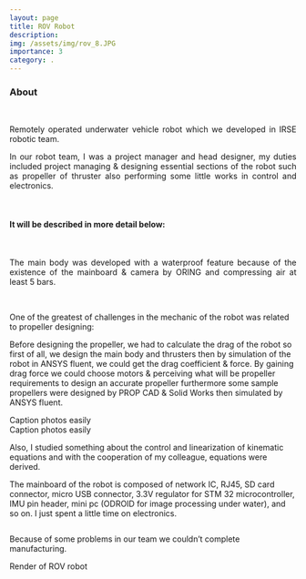 ```yaml
---
layout: page
title: ROV Robot 
description: 
img: /assets/img/rov_8.JPG
importance: 3
category: .
---
```


<h3>About</h3>
<br>
<p align="justify">
Remotely operated underwater vehicle robot which we developed in IRSE robotic team.
<p align="justify">
In our robot team, I was a project manager and head designer, my duties included project managing & designing essential sections of the robot such as propeller of thruster also performing some little works in control and electronics.
</p>
<br>
<h4>It will be described in more detail below:</h4>
<br>
<p align="justify">
The main body was developed with a waterproof feature because of the existence of the mainboard & camera by ORING and compressing air at least 5 bars.
</p>
<br>



<div class="row">
    <div class="col-sm mt-3 mt-md-0">
        <img class="img-fluid rounded z-depth-1" src="{{ '/assets/img/rov_1.JPG' | relative_url }}" alt="" title="example image"/>
    </div>
    <div class="col-sm mt-3 mt-md-0">
        <img class="img-fluid rounded z-depth-1" src="{{ '/assets/img/rov_2.JPG' | relative_url }}" alt="" title="example image"/>
    </div>
     <div class="col-sm mt-3 mt-md-0">
        <img class="img-fluid rounded z-depth-1" src="{{ '/assets/img/rov_3.JPG' | relative_url }}" alt="" title="example image"/>
    </div> 
</div>

One of the greatest of challenges in the mechanic of the robot was related to propeller designing:

Before designing the propeller, we had to calculate the drag of the robot so first of all, we design the main body and thrusters then by simulation of the robot in ANSYS fluent, we could get the drag coefficient & force.
By gaining drag force we could choose motors & perceiving what will be propeller requirements to design an accurate propeller furthermore some sample propellers were designed by PROP CAD & Solid Works then simulated by ANSYS fluent.

<div class="row justify-content-sm-center">
    <div class="col-sm-8 mt-3 mt-md-0">
        <img class="img-fluid rounded z-depth-1" src="{{ '/assets/img/rov_4.JPG' | relative_url }}" alt="" title="example image"/>
    </div>
<div class="caption">
    Caption photos easily
</div> 

<div class="row justify-content-sm-center">
    <div class="col-sm-8 mt-3 mt-md-0">
        <img class="img-fluid rounded z-depth-1" src="{{ '/assets/img/rov_5.JPG' | relative_url }}" alt="" title="example image"/>
    </div>
<div class="caption">
    Caption photos easily
</div> 

Also, I studied something about the control and linearization of kinematic equations and with the cooperation of my colleague, equations were derived. 

The mainboard of the robot is composed of network IC, RJ45, SD card connector, micro USB connector, 3.3V regulator for STM 32 microcontroller, IMU pin header, mini pc (ODROID for image processing under water), and so on.
I just spent a little time on electronics.

<div class="row">
    <div class="col-sm mt-3 mt-md-0">
        <img class="img-fluid rounded z-depth-1" src="{{ '/assets/img/rov_6.JPG' | relative_url }}" alt="" title="example image"/>
    </div>
    <div class="col-sm mt-3 mt-md-0">
        <img class="img-fluid rounded z-depth-1" src="{{ '/assets/img/rov_7.JPG' | relative_url }}" alt="" title="example image"/>
    </div>
</div>

Because of some problems in our team we couldn’t complete manufacturing.

<div class="row justify-content-sm-center">
    <div class="col-sm-8 mt-3 mt-md-0">
        <img class="img-fluid rounded z-depth-1" src="{{ '/assets/img/rov_8.JPG' | relative_url }}" alt="" title="example image"/>
    </div>
<div class="caption">
    Render of ROV robot
</div> 
